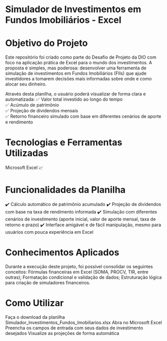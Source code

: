 # Simulador de Investimentos em Fundos Imobiliários - Excel

# Objetivo do Projeto
Este repositório foi criado como parte do Desafio de Projeto da DIO com foco na aplicação prática de Excel para o mundo dos investimentos. A proposta é simples, mas poderosa: desenvolver uma ferramenta de simulação de investimentos em Fundos Imobiliários (FIIs) que ajude investidores a tomarem decisões mais informadas sobre onde e como alocar seu dinheiro.

Através desta planilha, o usuário poderá visualizar de forma clara e automatizada:
✅ Valor total investido ao longo do tempo <br>
✅ Acúmulo de patrimônio <br>
✅ Projeção de dividendos mensais <br>
✅ Retorno financeiro simulado com base em diferentes cenários de aporte e rendimento <br>

# Tecnologias e Ferramentas Utilizadas
Microsoft Excel 📈

# Funcionalidades da Planilha
✔️ Cálculo automático de patrimônio acumulado
✔️ Projeção de dividendos com base na taxa de rendimento informada
✔️ Simulação com diferentes cenários de investimento (aporte inicial, valor de aporte mensal, taxa de retorno e prazo)
✔️ Interface amigável e de fácil manipulação, mesmo para usuários com pouca experiência em Excel

# Conhecimentos Aplicados
Durante a execução deste projeto, foi possível consolidar os seguintes conceitos:
Fórmulas financeiras em Excel (SOMA, PROCV, TIR, entre outras);
Formatação condicional e validação de dados;
Estruturação lógica para criação de simuladores financeiros.


# Como Utilizar
Faça o download da planilha Simulador_Investimentos_Fundos_Imobiliarios.xlsx
Abra no Microsoft Excel
Preencha os campos de entrada com seus dados de investimento desejados
Visualize as projeções de forma automática

